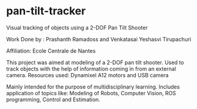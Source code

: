 # pan-tilt-tracker
Visual tracking of objects using a 2-DOF Pan Tilt Shooter

Work Done by : Prashanth Ramadoss and Venkatasai Yeshasvi Tirupachuri

Affiliation: Ecole Centrale de Nantes


This project was aimed at modeling of a 2-DOF pan tilt shooter. 
Used to track objects with the help of information coming in from an external camera.
Resources used: Dynamixel A12 motors and USB camera


Mainly intended for the purpose of multidisciplinary learning.
Includes application of topics like: Modeling of Robots, Computer Vision, ROS programming,
Control and Estimation.

